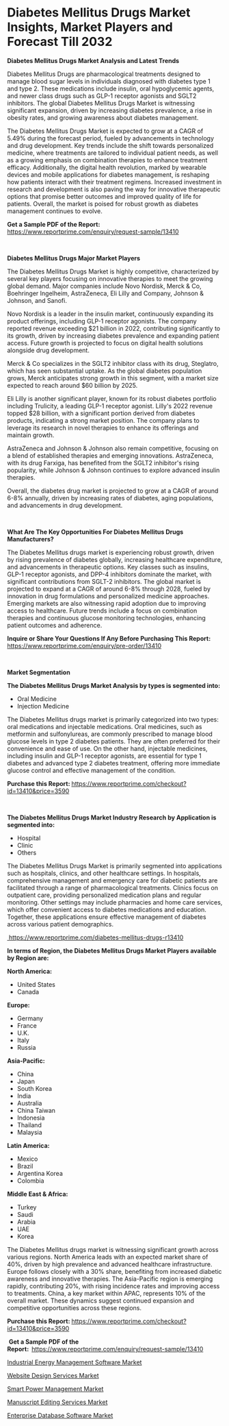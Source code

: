 <p><h1>Diabetes Mellitus Drugs Market Insights, Market Players and Forecast Till 2032</h1></p><p><strong>Diabetes Mellitus Drugs Market Analysis and Latest Trends</strong></p>
<p><p>Diabetes Mellitus Drugs are pharmacological treatments designed to manage blood sugar levels in individuals diagnosed with diabetes type 1 and type 2. These medications include insulin, oral hypoglycemic agents, and newer class drugs such as GLP-1 receptor agonists and SGLT2 inhibitors. The global Diabetes Mellitus Drugs Market is witnessing significant expansion, driven by increasing diabetes prevalence, a rise in obesity rates, and growing awareness about diabetes management.</p><p>The Diabetes Mellitus Drugs Market is expected to grow at a CAGR of 5.49% during the forecast period, fueled by advancements in technology and drug development. Key trends include the shift towards personalized medicine, where treatments are tailored to individual patient needs, as well as a growing emphasis on combination therapies to enhance treatment efficacy. Additionally, the digital health revolution, marked by wearable devices and mobile applications for diabetes management, is reshaping how patients interact with their treatment regimens. Increased investment in research and development is also paving the way for innovative therapeutic options that promise better outcomes and improved quality of life for patients. Overall, the market is poised for robust growth as diabetes management continues to evolve.</p></p>
<p><strong>Get a Sample PDF of the Report:&nbsp;</strong> <a href="https://www.reportprime.com/enquiry/request-sample/13410?utm_campaign=10&utm_medium=2&utm_source=Github&utm_content=ia&utm_term=20032025&utm_id=diabetes-mellitus-drugs">https://www.reportprime.com/enquiry/request-sample/13410</a></p>
<p>&nbsp;</p>
<p><strong>Diabetes Mellitus Drugs Major Market Players</strong></p>
<p><p>The Diabetes Mellitus Drugs Market is highly competitive, characterized by several key players focusing on innovative therapies to meet the growing global demand. Major companies include Novo Nordisk, Merck & Co, Boehringer Ingelheim, AstraZeneca, Eli Lilly and Company, Johnson & Johnson, and Sanofi. </p><p>Novo Nordisk is a leader in the insulin market, continuously expanding its product offerings, including GLP-1 receptor agonists. The company reported revenue exceeding $21 billion in 2022, contributing significantly to its growth, driven by increasing diabetes prevalence and expanding patient access. Future growth is projected to focus on digital health solutions alongside drug development.</p><p>Merck & Co specializes in the SGLT2 inhibitor class with its drug, Steglatro, which has seen substantial uptake. As the global diabetes population grows, Merck anticipates strong growth in this segment, with a market size expected to reach around $60 billion by 2025.</p><p>Eli Lilly is another significant player, known for its robust diabetes portfolio including Trulicity, a leading GLP-1 receptor agonist. Lilly's 2022 revenue topped $28 billion, with a significant portion derived from diabetes products, indicating a strong market position. The company plans to leverage its research in novel therapies to enhance its offerings and maintain growth.</p><p>AstraZeneca and Johnson & Johnson also remain competitive, focusing on a blend of established therapies and emerging innovations. AstraZeneca, with its drug Farxiga, has benefited from the SGLT2 inhibitor's rising popularity, while Johnson & Johnson continues to explore advanced insulin therapies.</p><p>Overall, the diabetes drug market is projected to grow at a CAGR of around 6-8% annually, driven by increasing rates of diabetes, aging populations, and advancements in drug development.</p></p>
<p>&nbsp;</p>
<p><strong>What Are The Key Opportunities For Diabetes Mellitus Drugs Manufacturers?</strong></p>
<p><p>The Diabetes Mellitus drugs market is experiencing robust growth, driven by rising prevalence of diabetes globally, increasing healthcare expenditure, and advancements in therapeutic options. Key classes such as insulins, GLP-1 receptor agonists, and DPP-4 inhibitors dominate the market, with significant contributions from SGLT-2 inhibitors. The global market is projected to expand at a CAGR of around 6-8% through 2028, fueled by innovation in drug formulations and personalized medicine approaches. Emerging markets are also witnessing rapid adoption due to improving access to healthcare. Future trends include a focus on combination therapies and continuous glucose monitoring technologies, enhancing patient outcomes and adherence.</p></p>
<p><strong>Inquire or Share Your Questions If Any Before Purchasing This Report:</strong> <a href="https://www.reportprime.com/enquiry/pre-order/13410?utm_campaign=10&utm_medium=2&utm_source=Github&utm_content=ia&utm_term=20032025&utm_id=diabetes-mellitus-drugs">https://www.reportprime.com/enquiry/pre-order/13410</a></p>
<p>&nbsp;</p>
<p><strong>Market Segmentation</strong></p>
<p><strong>The Diabetes Mellitus Drugs Market Analysis by types is segmented into:</strong></p>
<p><ul><li>Oral Medicine</li><li>Injection Medicine</li></ul></p>
<p><p>The Diabetes Mellitus drugs market is primarily categorized into two types: oral medications and injectable medications. Oral medicines, such as metformin and sulfonylureas, are commonly prescribed to manage blood glucose levels in type 2 diabetes patients. They are often preferred for their convenience and ease of use. On the other hand, injectable medicines, including insulin and GLP-1 receptor agonists, are essential for type 1 diabetes and advanced type 2 diabetes treatment, offering more immediate glucose control and effective management of the condition.</p></p>
<p><strong>Purchase this Report:&nbsp;</strong><a href="https://www.reportprime.com/checkout?id=13410&price=3590&utm_campaign=10&utm_medium=2&utm_source=Github&utm_content=ia&utm_term=20032025&utm_id=diabetes-mellitus-drugs">https://www.reportprime.com/checkout?id=13410&price=3590</a></p>
<p>&nbsp;</p>
<p><strong>The Diabetes Mellitus Drugs Market Industry Research by Application is segmented into:</strong></p>
<p><ul><li>Hospital</li><li>Clinic</li><li>Others</li></ul></p>
<p><p>The Diabetes Mellitus Drugs Market is primarily segmented into applications such as hospitals, clinics, and other healthcare settings. In hospitals, comprehensive management and emergency care for diabetic patients are facilitated through a range of pharmacological treatments. Clinics focus on outpatient care, providing personalized medication plans and regular monitoring. Other settings may include pharmacies and home care services, which offer convenient access to diabetes medications and education. Together, these applications ensure effective management of diabetes across various patient demographics.</p></p>
<p><a href="https://www.reportprime.com/diabetes-mellitus-drugs-r13410?utm_campaign=10&utm_medium=2&utm_source=Github&utm_content=ia&utm_term=20032025&utm_id=diabetes-mellitus-drugs">&nbsp;https://www.reportprime.com/diabetes-mellitus-drugs-r13410</a></p>
<p><strong>In terms of Region, the Diabetes Mellitus Drugs Market Players available by Region are:</strong></p>
<p>
    <p> <strong> North America: </strong>
        <ul>
            <li>United States</li>
            <li>Canada</li>
        </ul>
        </p> 
    <p> <strong> Europe: </strong>
        <ul>
            <li>Germany</li>
            <li>France</li>
            <li>U.K.</li>
            <li>Italy</li>
            <li>Russia</li>
        </ul>
        </p> 
    <p> <strong> Asia-Pacific: </strong>
        <ul>
            <li>China</li>
            <li>Japan</li>
            <li>South Korea</li>
            <li>India</li>
            <li>Australia</li>
            <li>China Taiwan</li>
            <li>Indonesia</li>
            <li>Thailand</li>
            <li>Malaysia</li>
        </ul>
        </p> 
    <p> <strong> Latin America: </strong>
        <ul>
            <li>Mexico</li>
            <li>Brazil</li>
            <li>Argentina Korea</li>
            <li>Colombia</li>
        </ul>
        </p> 
    <p> <strong> Middle East & Africa: </strong>
        <ul>
            <li>Turkey</li>
            <li>Saudi</li>
            <li>Arabia</li>
            <li>UAE</li>
            <li>Korea</li>
        </ul>
    </p>
    </p>
<p><p>The Diabetes Mellitus drugs market is witnessing significant growth across various regions. North America leads with an expected market share of 40%, driven by high prevalence and advanced healthcare infrastructure. Europe follows closely with a 30% share, benefiting from increased diabetic awareness and innovative therapies. The Asia-Pacific region is emerging rapidly, contributing 20%, with rising incidence rates and improving access to treatments. China, a key market within APAC, represents 10% of the overall market. These dynamics suggest continued expansion and competitive opportunities across these regions.</p></p>
<p><strong>Purchase this Report: </strong><a href="https://www.reportprime.com/checkout?id=13410&price=3590&utm_campaign=10&utm_medium=2&utm_source=Github&utm_content=ia&utm_term=20032025&utm_id=diabetes-mellitus-drugs">https://www.reportprime.com/checkout?id=13410&price=3590</a></p>
<p>&nbsp;<strong>Get a Sample PDF of the Report:&nbsp;&nbsp;</strong><a href="https://www.reportprime.com/enquiry/request-sample/13410?utm_campaign=10&utm_medium=2&utm_source=Github&utm_content=ia&utm_term=20032025&utm_id=diabetes-mellitus-drugs">https://www.reportprime.com/enquiry/request-sample/13410</a></p>
<p><strong></strong></p>
<p><p><a href="https://github.com/nagateyisu29/Market-Research-Report-List-1/blob/main/industrial-energy-management-software-market.md?utm_campaign=10&utm_medium=2&utm_source=Github&utm_content=ia&utm_term=20032025&utm_id=diabetes-mellitus-drugs">Industrial Energy Management Software Market</a></p><p><a href="https://github.com/weisonmanych/Market-Research-Report-List-1/blob/main/website-design-services-market.md?utm_campaign=10&utm_medium=2&utm_source=Github&utm_content=ia&utm_term=20032025&utm_id=diabetes-mellitus-drugs">Website Design Services Market</a></p><p><a href="https://github.com/eymermanda0p/Market-Research-Report-List-1/blob/main/smart-power-management-market.md?utm_campaign=10&utm_medium=2&utm_source=Github&utm_content=ia&utm_term=20032025&utm_id=diabetes-mellitus-drugs">Smart Power Management Market</a></p><p><a href="https://github.com/guzasbahsas/Market-Research-Report-List-1/blob/main/manuscript-editing-services-market.md?utm_campaign=10&utm_medium=2&utm_source=Github&utm_content=ia&utm_term=20032025&utm_id=diabetes-mellitus-drugs">Manuscript Editing Services Market</a></p><p><a href="https://github.com/debowflaggqw/Market-Research-Report-List-1/blob/main/enterprise-database-software-market.md?utm_campaign=10&utm_medium=2&utm_source=Github&utm_content=ia&utm_term=20032025&utm_id=diabetes-mellitus-drugs">Enterprise Database Software Market</a></p></p>